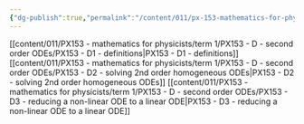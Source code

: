 ```yaml
---
{"dg-publish":true,"permalink":"/content/011/px-153-mathematics-for-physicists/term-1/px-153-d-second-order-od-es/d-second-order-od-es/","created":"2024-11-25T10:50:32.000+00:00","updated":"2024-11-26T19:37:02.564+00:00"}
---
```


[[content/011/PX153 - mathematics for physicists/term 1/PX153 - D - second order ODEs/PX153 - D1 - definitions\|PX153 - D1 - definitions]]
[[content/011/PX153 - mathematics for physicists/term 1/PX153 - D - second order ODEs/PX153 - D2 - solving 2nd order homogeneous ODEs\|PX153 - D2 - solving 2nd order homogeneous ODEs]]
[[content/011/PX153 - mathematics for physicists/term 1/PX153 - D - second order ODEs/PX153 - D3 - reducing a non-linear ODE to a linear ODE\|PX153 - D3 - reducing a non-linear ODE to a linear ODE]]